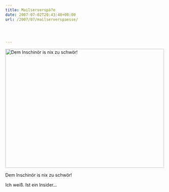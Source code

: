```yaml
---
title: Mailserverspä?e
date: 2007-07-02T20:43:48+00:00
url: /2007/07/mailserverspaesse/




---
```

<div class="flickr">
  <a href="http://www.flickr.com/photos/schreibblogade/703624929/" title="Photo Sharing"><img src="//farm2.static.flickr.com/1089/703624929_39b0a8ed3b.jpg" width="500" height="375" alt="Dem Inschinör is nix zu schwör!" /></a></p>

  <p>
    Dem Inschinör is nix zu schwör!
  </p>
</div>

Ich weiß. Ist ein Insider...

